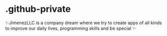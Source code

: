 # .github-private
✨JimenezLLC is a company dream where we try to create apps of all kinds to improve our daily lives, programming skills and be special ✨ 

